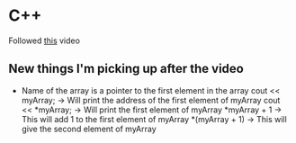 # C++

Followed [this](https://www.youtube.com/watch?v=vLnPwxZdW4Y) video

## New things I'm picking up after the video

- Name of the array is a pointer to the first element in the array
  cout << myArray; -> Will print the address of the first element of myArray
  cout << \*myArray; -> Will print the first element of myArray
  \*myArray + 1  -> This will add 1 to the first element of myArray
  \*(myArray + 1) -> This will give the second element of myArray 
